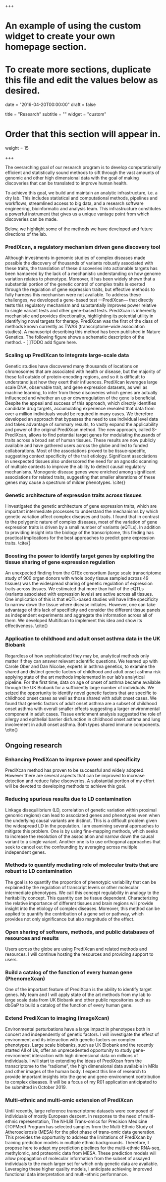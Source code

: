 +++
# An example of using the custom widget to create your own homepage section.
# To create more sections, duplicate this file and edit the values below as desired.

date = "2016-04-20T00:00:00"
draft = false

title = "Research"
subtitle = ""
widget = "custom"

# Order that this section will appear in.
weight = 15

+++

The overarching goal of our research program is to develop computationally efficient and statistically sound methods to sift through the vast amounts of genomic and other high dimensional data with the goal of making discoveries that can be translated to improve human health.

To achieve this goal, we build and maintain an analytic infrastructure, i.e. a dry lab. This includes statistical and computational methods, pipelines and workflows, streamlined access to big data, and a research software engineering, bioinformatic and analysis team. This infrastructure constitutes a powerful instrument that gives us a unique vantage point from which discoveries can be made.



Below, we highlight some of the methods we have developed and future directions of the lab.

### PrediXcan, a regulatory mechanism driven gene discovery tool

Although investments in genomic studies of complex diseases made possible the discovery of thousands of variants robustly associated with these traits, the translation of these discoveries into actionable targets has been hampered by the lack of a mechanistic understanding on how genome variation relates to phenotype. Moreover, it has been widely shown that a substantial portion of the genetic control of complex traits is exerted through the regulation of gene expression traits, but effective methods to fully harness this mechanism were not available. To address these challenges, we developed a gene-based test —PrediXcan— that directly tests this regulatory mechanism and substantially improves power relative to single variant tests and other gene-based tests. PrediXcan is inherently mechanistic and provides directionality, highlighting its potential utility in identifying novel targets for therapy. PrediXcan was the first of the class of methods known currently as TWAS (transcriptome-wide association studies). A manuscript describing this method has been published in Nature Genetics. The following figure shows a schematic description of the method. - [ ]TODO add figure here.

### Scaling up PrediXcan to integrate large-scale data

Genetic studies have discovered many thousands of locations on chromosomes that are associated with health or disease, but the majority of these fall outside of protein-encoding regions, and so it is difficult to understand just how they exert their influences. PrediXcan leverages large scale DNA, observable trait, and gene expression datasets, as well as machine learning, to infer from these discoveries which genes are actually influenced and whether an up or downregulation of the gene is beneficial. Despite the appeal and success of this approach, which directly identifies candidate drug targets, accumulating experience revealed that data from over a million individuals would be required in many cases. We therefore developed an approach that bypasses the need to use individual level data and takes advantage of summary results, to vastly expand the applicability and power of the original PrediXcan method. The new approach, called S-PrediXcan, allows to find potential target genes for modulating thousands of traits across a broad set of human tissues. These results are now publicly available and have gathered users across the globe and led to funded collaborations. Most of the associations proved to be tissue-specific, suggesting context specificity of the trait etiology. Significant associations in unexpected tissues also underscored the need for an agnostic scanning of multiple contexts to improve the ability to detect causal regulatory mechanisms. Monogenic disease genes were enriched among significant associations for related traits, suggesting that smaller alterations of these genes may cause a spectrum of milder phenotypes. \cite{}

### Genetic architecture of expression traits across tissues

I investigated the genetic architecture of gene expression traits, which are important intermediate processes to understand the mechanisms by which genetic variation affect complex diseases and traits. I found that in contrast to the polygenic nature of complex diseases, most of the variation of gene expression traits is driven by a small number of variants (eQTLs). In addition to providing insight into the biology of the transcriptome, this finding has practical implications for the best approaches to predict gene expression traits. \cite{}

### Boosting the power to identify target genes by exploiting the tissue sharing of gene expression regulation

An unexpected finding from the GTEx consortium (large scale transcriptome study of 900 organ donors with whole body tissue sampled across 49 tissues) was the widespread sharing of genetic regulation of expression traits across tissues. We estimated that more than half of the eQTLs (variants associated with expression levels) are active across all tissues. One implication of this is that eQTL-based studies will have little specificity to narrow down the tissue where disease initiates. However, one can take advantage of this lack of specificity and consider the different tissue panels as independent experiments and aggregate the information across all of them. We developed MultiXcan to implement this idea and show its effectiveness. \cite{}

### Application to childhood and adult onset asthma data in the UK Biobank

Regardless of how sophisticated they may be, analytical methods only matter if they can answer relevant scientific questions. We teamed up with Carole Ober and Dan Nicolae, experts in asthma genetics, to examine the shared and distinct genetic factors of childhood and adult onset asthma risk applying state of the art methods implemented in our lab’s analytical pipeline. For the first time, data on age of onset of asthma became available through the UK Biobank for a sufficiently large number of individuals. We seized the opportunity to identify novel genetic factors that are specific to childhood onset cases as well as those shared with adult onset cases. We found that genetic factors of adult onset asthma are a subset of childhood onset asthma with overall smaller effects suggesting a larger environmental component in adult cases. Tissue enrichment analysis suggested the role of allergy and epithelial barrier disfunction in childhood onset asthma and lung involvement in adult onset asthma. Both types shared immune components. \cite{}

## Ongoing research

### Enhancing PrediXcan to improve power and specificity
PrediXcan method has proven to be successful and widely adopted. However there are several aspects that can be improved to increase detection and reduce false discoveries. A substantial portion of my effort will be devoted to developing methods to achieve this goal.

### Reducing spurious results due to LD contamination
Linkage disequilibrium (LD, correlation of genetic variation within proximal genomic regions) can lead to associated genes and phenotypes even when the underlying causal variants are distinct. This is a difficult problem given the widespread LD in the population. I am examining several approaches to mitigate this problem. One is by using fine-mapping methods, which seeks to increase the resolution of the association and narrow down the causal variant to a single variant. Another one is to use orthogonal approaches that seek to cancel out the confounding by averaging across multiple independent genes.

### Methods to quantify mediating role of molecular traits that are robust to LD contamination
The goal is to quantify the proportion of phenotypic variability that can be explained by the regulation of transcript levels or other molecular intermediate phenotypes. We call this concept regulability in analogy to the heritability concept. This quantity can be tissue dependent. Characterizing the relative importance of different tissues and brain regions will provide insight into the etiology of complex diseases. Moreover, this method can be applied to quantify the contribution of a gene set or pathway, which provides not only significance but also magnitude of the effect.

### Open sharing of software, methods, and public databases of resources and results
Users across the globe are using PrediXcan and related methods and resources. I will continue hosting the resources and providing support to users.

### Build a catalog of the function of every human gene (PhenomeXcan)
One of the important feature of PrediXcan is the ability to identify target genes. My team and I will apply state of the art methods from my lab to large scale data from UK Biobank and other public repositories such as dbGaP to build a catalog of the function of every human gene.

### Extend PrediXcan to imaging (ImageXcan)
Environmental perturbations have a large impact in phenotypes both in concert and independently of genetic factors. I will investigate the effect of environment and its interaction with genetic factors on complex phenotypes. Large scale biobanks, such as UK Biobank and the recently started All of Us, offer an unprecedented opportunity to study gene-environment interaction with high dimensional data on millions of individuals. I will start to extending the ideas of PrediXcan from the transcriptome to the “radiome”, the high dimensional data available in MRIs and other images of the human body. I expect this line of research to provide important insights into the gene and gene-environment contribution to complex diseases. It will be a focus of my R01 application anticipated to be submitted in October 2019.

### Multi-ethnic and multi-omic extension of PrediXcan
Until recently, large reference transcriptome datasets were composed of individuals of mostly European descent. In response to the need of multi-ethnic representation, The NHLBI Trans-omics for Precision Medicine (TOPMed) Program has selected samples from the Multi-Ethnic Study of Atherosclerosis (MESA) for the pilot phase of trans-omic data generation. This provides the opportunity to address the limitations of PrediXcan by training prediction models in multiple ethnic backgrounds. Therefore, I propose here to adapt my prediction pipelines for the multi-ethnic RNA-seq, methylomic, and proteomic data from MESA. These prediction models will allow propagation of molecular information from the subset of assayed individuals to the much larger set for which only genetic data are available. Leveraging these higher quality models, I anticipate achieving improved functional data interpretation and multi-ethnic performance.
